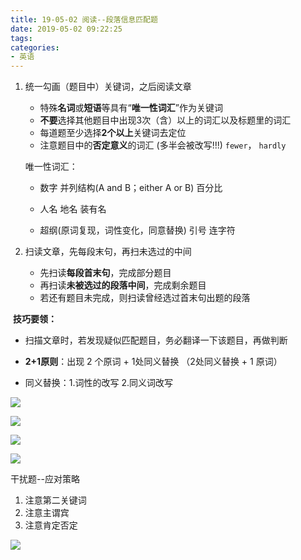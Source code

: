 ```yaml
---
title: 19-05-02 阅读--段落信息匹配题
date: 2019-05-02 09:22:25
tags:
categories:
- 英语
---
```


1. 统一勾画（题目中）关键词，之后阅读文章

   + 特殊**名词**或**短语**等具有“**唯一性词汇**”作为关键词
   + **不要**选择其他题目中出现3次（含）以上的词汇以及标题里的词汇
   + 每道题至少选择**2个以上**关键词去定位
   + 注意题目中的**否定意义**的词汇   (多半会被改写!!!) `fewer`， `hardly`

   

   唯一性词汇： 

   + 数字   并列结构(A and B；either A or B)   百分比

   + 人名   地名   装有名  

   + 超纲(原词复现，词性变化，同意替换)   引号   连字符

   

2. 扫读文章，先每段末句，再扫未选过的中间
   + 先扫读**每段首末句**，完成部分题目
   + 再扫读**未被选过的段落中间**，完成剩余题目
   + 若还有题目未完成，则扫读曾经选过首末句出题的段落

<!--more-->

​	**技巧要领：**

+ 扫描文章时，若发现疑似匹配题目，务必翻译一下该题目，再做判断   

+ **2+1原则**：出现 2 个原词 + 1处同义替换 （2处同义替换 + 1 原词）

+ 同义替换：1.词性的改写   2.同义词改写
  

![](https://i.loli.net/2019/05/03/5ccbdb36c0552.png)

![](https://i.loli.net/2019/05/03/5ccbdb6dcb16d.png)

![](https://i.loli.net/2019/05/03/5ccbdb8f02937.png)

  ![](https://i.loli.net/2019/05/03/5ccbdbb37e3c4.png)

  



干扰题--应对策略

1. 注意第二关键词
2. 注意主谓宾
3. 注意肯定否定





![](https://i.loli.net/2019/05/03/5ccbdbd8be11f.png)